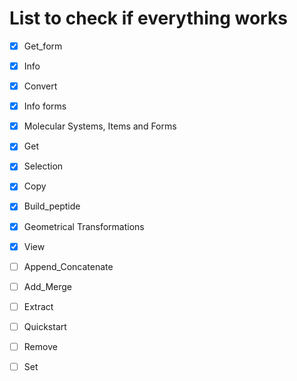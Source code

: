 # List to check if everything works

- [x] Get_form
- [x] Info
- [x] Convert
- [X] Info forms
- [X] Molecular Systems, Items and Forms
- [X] Get
- [X] Selection
- [X] Copy
- [X] Build_peptide
- [X] Geometrical Transformations
- [X] View

- [ ] Append_Concatenate
- [ ] Add_Merge

- [ ] Extract
- [ ] Quickstart
- [ ] Remove

- [ ] Set
